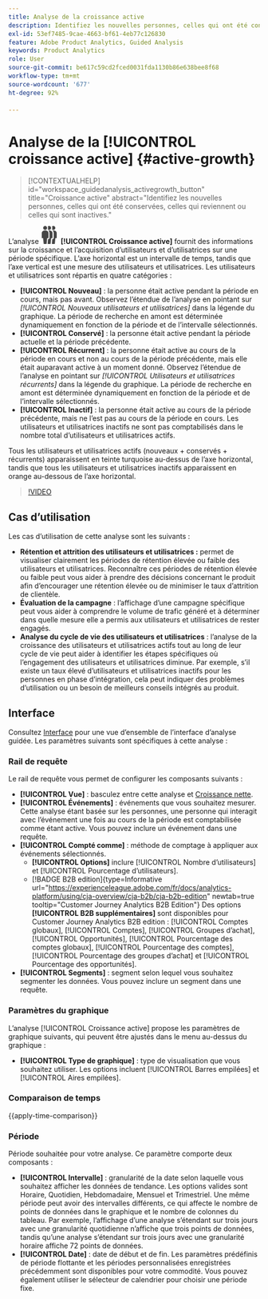 ```yaml
---
title: Analyse de la croissance active
description: Identifiez les nouvelles personnes, celles qui ont été conservées, celles qui reviennent ou celles qui sont inactives.
exl-id: 53ef7485-9cae-4663-bf61-4eb77c126830
feature: Adobe Product Analytics, Guided Analysis
keywords: Product Analytics
role: User
source-git-commit: be617c59cd2fced0031fda1130b86e638bee8f68
workflow-type: tm+mt
source-wordcount: '677'
ht-degree: 92%

---
```


# Analyse de la [!UICONTROL croissance active] {#active-growth}

>[!CONTEXTUALHELP]
>id="workspace_guidedanalysis_activegrowth_button"
>title="Croissance active"
>abstract="Identifiez les nouvelles personnes, celles qui ont été conservées, celles qui reviennent ou celles qui sont inactives."



L’analyse ![PeopleGroup](/help/assets/icons/PeopleGroup.svg) **[!UICONTROL Croissance active]** fournit des informations sur la croissance et l’acquisition d’utilisateurs et d’utilisatrices sur une période spécifique. L’axe horizontal est un intervalle de temps, tandis que l’axe vertical est une mesure des utilisateurs et utilisatrices. Les utilisateurs et utilisatrices sont répartis en quatre catégories :

* **[!UICONTROL Nouveau]** : la personne était active pendant la période en cours, mais pas avant. Observez l’étendue de l’analyse en pointant sur _[!UICONTROL Nouveaux utilisateurs et utilisatrices]_ dans la légende du graphique. La période de recherche en amont est déterminée dynamiquement en fonction de la période et de l’intervalle sélectionnés.
* **[!UICONTROL Conservé]** : la personne était active pendant la période actuelle et la période précédente.
* **[!UICONTROL Récurrent]** : la personne était active au cours de la période en cours et non au cours de la période précédente, mais elle était auparavant active à un moment donné. Observez l’étendue de l’analyse en pointant sur _[!UICONTROL Utilisateurs et utilisatrices récurrents]_ dans la légende du graphique. La période de recherche en amont est déterminée dynamiquement en fonction de la période et de l’intervalle sélectionnés.
* **[!UICONTROL Inactif]** : la personne était active au cours de la période précédente, mais ne l’est pas au cours de la période en cours. Les utilisateurs et utilisatrices inactifs ne sont pas comptabilisés dans le nombre total d’utilisateurs et utilisatrices actifs.

Tous les utilisateurs et utilisatrices actifs (nouveaux + conservés + récurrents) apparaissent en teinte turquoise au-dessus de l’axe horizontal, tandis que tous les utilisateurs et utilisatrices inactifs apparaissent en orange au-dessous de l’axe horizontal.


>[!VIDEO](https://video.tv.adobe.com/v/3421667/?quality=12&learn=on)

## Cas d’utilisation

Les cas d’utilisation de cette analyse sont les suivants :

* **Rétention et attrition des utilisateurs et utilisatrices :** permet de visualiser clairement les périodes de rétention élevée ou faible des utilisateurs et utilisatrices. Reconnaître ces périodes de rétention élevée ou faible peut vous aider à prendre des décisions concernant le produit afin d’encourager une rétention élevée ou de minimiser le taux d’attrition de clientèle.
* **Évaluation de la campagne** : l’affichage d’une campagne spécifique peut vous aider à comprendre le volume de trafic généré et à déterminer dans quelle mesure elle a permis aux utilisateurs et utilisatrices de rester engagés.
* **Analyse du cycle de vie des utilisateurs et utilisatrices** : l’analyse de la croissance des utilisateurs et utilisatrices actifs tout au long de leur cycle de vie peut aider à identifier les étapes spécifiques où l’engagement des utilisateurs et utilisatrices diminue. Par exemple, s’il existe un taux élevé d’utilisateurs et utilisatrices inactifs pour les personnes en phase d’intégration, cela peut indiquer des problèmes d’utilisation ou un besoin de meilleurs conseils intégrés au produit.

## Interface

Consultez [Interface](../overview.md#interface) pour une vue d’ensemble de l’interface d’analyse guidée. Les paramètres suivants sont spécifiques à cette analyse :

### Rail de requête

Le rail de requête vous permet de configurer les composants suivants :

* **[!UICONTROL Vue]** : basculez entre cette analyse et [Croissance nette](net-growth.md).
* **[!UICONTROL Événements]** : événements que vous souhaitez mesurer. Cette analyse étant basée sur les personnes, une personne qui interagit avec l’événement une fois au cours de la période est comptabilisée comme étant active. Vous pouvez inclure un événement dans une requête.
* **[!UICONTROL Compté comme]** : méthode de comptage à appliquer aux événements sélectionnés. <ul><li>**[!UICONTROL Options]** inclure [!UICONTROL Nombre d’utilisateurs] et [!UICONTROL Pourcentage d’utilisateurs].</li><li>[!BADGE B2B edition]{type=Informative url="https://experienceleague.adobe.com/fr/docs/analytics-platform/using/cja-overview/cja-b2b/cja-b2b-edition" newtab=true tooltip="Customer Journey Analytics B2B Edition"} Des options **[!UICONTROL B2B supplémentaires]** sont disponibles pour Customer Journey Analytics B2B edition : [!UICONTROL Comptes globaux], [!UICONTROL Comptes], [!UICONTROL Groupes d’achat], [!UICONTROL Opportunités], [!UICONTROL Pourcentage des comptes globaux], [!UICONTROL Pourcentage des comptes], [!UICONTROL Pourcentage des groupes d’achat] et [!UICONTROL Pourcentage des opportunités].</li></ul>
* **[!UICONTROL Segments]** : segment selon lequel vous souhaitez segmenter les données. Vous pouvez inclure un segment dans une requête.

### Paramètres du graphique

L’analyse [!UICONTROL Croissance active] propose les paramètres de graphique suivants, qui peuvent être ajustés dans le menu au-dessus du graphique :

* **[!UICONTROL Type de graphique]** : type de visualisation que vous souhaitez utiliser. Les options incluent [!UICONTROL Barres empilées] et [!UICONTROL Aires empilées].

### Comparaison de temps

{{apply-time-comparison}}

### Période

Période souhaitée pour votre analyse. Ce paramètre comporte deux composants :

* **[!UICONTROL Intervalle]** : granularité de la date selon laquelle vous souhaitez afficher les données de tendance. Les options valides sont Horaire, Quotidien, Hebdomadaire, Mensuel et Trimestriel. Une même période peut avoir des intervalles différents, ce qui affecte le nombre de points de données dans le graphique et le nombre de colonnes du tableau. Par exemple, l’affichage d’une analyse s’étendant sur trois jours avec une granularité quotidienne n’affiche que trois points de données, tandis qu’une analyse s’étendant sur trois jours avec une granularité horaire affiche 72 points de données.
* **[!UICONTROL Date]** : date de début et de fin. Les paramètres prédéfinis de période flottante et les périodes personnalisées enregistrées précédemment sont disponibles pour votre commodité. Vous pouvez également utiliser le sélecteur de calendrier pour choisir une période fixe.

<!--
## Example

See below for an example of the analysis.

![Active time compare](../assets/active-growth-compare.png)

-->
